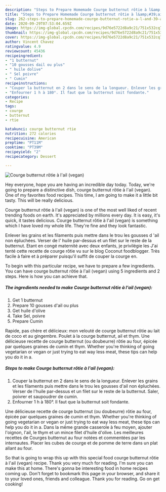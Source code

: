 ```yaml
---
description: "Steps to Prepare Homemade Courge butternut rôtie à l&amp;#39;ail (vegan)"
title: "Steps to Prepare Homemade Courge butternut rôtie à l&amp;#39;ail (vegan)"
slug: 262-steps-to-prepare-homemade-courge-butternut-rotie-a-l-and-39-ail-vegan
date: 2020-09-29T07:53:04.659Z
image: https://img-global.cpcdn.com/recipes/9d76e5722d8a9c21/751x532cq70/courge-butternut-rotie-a-lail-vegan-photo-principale-de-la-recette.jpg
thumbnail: https://img-global.cpcdn.com/recipes/9d76e5722d8a9c21/751x532cq70/courge-butternut-rotie-a-lail-vegan-photo-principale-de-la-recette.jpg
cover: https://img-global.cpcdn.com/recipes/9d76e5722d8a9c21/751x532cq70/courge-butternut-rotie-a-lail-vegan-photo-principale-de-la-recette.jpg
author: Vincent Chavez
ratingvalue: 4.9
reviewcount: 45436
recipeingredient:
- "1 butternut"
- "10 gousses dail ou plus"
- " huile dolive"
- " Sel poivre"
- " Cumin"
recipeinstructions:
- "Couper la butternut en 2 dans le sens de la longueur. Enlever les grains et les filaments puis mettre dans le trou les gousses d&#39;ail non épluchées. Verser de l&#39;huile par-dessus et un filet sur le reste de la butternut. Saler, poivrer et saupoudrer de cumin."
- "Enfourner 1 h à 180°. Il faut que la butternut soit fondante."
categories:
- Recipe
tags:
- courge
- butternut
- rtie

katakunci: courge butternut rtie 
nutrition: 272 calories
recipecuisine: American
preptime: "PT11M"
cooktime: "PT39M"
recipeyield: "2"
recipecategory: Dessert

---
```



![Courge butternut rôtie à l&#39;ail (vegan)](https://img-global.cpcdn.com/recipes/9d76e5722d8a9c21/751x532cq70/courge-butternut-rotie-a-lail-vegan-photo-principale-de-la-recette.jpg)

Hey everyone, hope you are having an incredible day today. Today, we're going to prepare a distinctive dish, courge butternut rôtie à l&#39;ail (vegan). One of my favorites food recipes. This time, I am going to make it a little bit tasty. This will be really delicious.

Courge butternut rôtie à l&#39;ail (vegan) is one of the most well liked of recent trending foods on earth. It's appreciated by millions every day. It is easy, it's quick, it tastes delicious. Courge butternut rôtie à l&#39;ail (vegan) is something which I have loved my whole life. They're fine and they look fantastic.

Enlever les grains et les filaments puis mettre dans le trou les gousses d &#39;ail non épluchées. Verser de l&#39; huile par-dessus et un filet sur le reste de la butternut. Etant en congé maternité avec deux enfants, je privilégie les J&#39;ai tenté cette recette de courge rôtie vu sur le blog Coconut foodblogger. Très facile à faire et à préparer puisqu&#39;il suffit de couper la courge en.


To begin with this particular recipe, we have to prepare a few ingredients. You can have courge butternut rôtie à l&#39;ail (vegan) using 5 ingredients and 2 steps. Here is how you can achieve that.

<!--inarticleads1-->

##### The ingredients needed to make Courge butternut rôtie à l&#39;ail (vegan):

1. Get 1 butternut
1. Prepare 10 gousses d&#39;ail ou plus
1. Get  huile d&#39;olive
1. Take  Sel, poivre
1. Prepare  Cumin


Rapide, pas chère et délicieux: mon velouté de courge butternut rôtie au lait de coco et au gingembre. Poulet à la courge butternut, ail et thym. Une délicieuse recette de courge butternut (ou doubeurre) rôtie au four, épicée par quelques graines de cumin et thym. Whether you&#39;re thinking of going vegetarian or vegan or just trying to eat way less meat, these tips can help you do it in a. 

<!--inarticleads2-->

##### Steps to make Courge butternut rôtie à l&#39;ail (vegan):

1. Couper la butternut en 2 dans le sens de la longueur. Enlever les grains et les filaments puis mettre dans le trou les gousses d&#39;ail non épluchées. Verser de l&#39;huile par-dessus et un filet sur le reste de la butternut. Saler, poivrer et saupoudrer de cumin.
1. Enfourner 1 h à 180°. Il faut que la butternut soit fondante.


Une délicieuse recette de courge butternut (ou doubeurre) rôtie au four, épicée par quelques graines de cumin et thym. Whether you&#39;re thinking of going vegetarian or vegan or just trying to eat way less meat, these tips can help you do it in a. Dans la même grande casserole à feu moyen, ajouter l&#39;oignon, l&#39;ail, le thym et un mince filet d&#39;huile d&#39;olive. Les meilleures recettes de Courges butternut au four notées et commentées par les internautes. Placer les cubes de courge et de pomme de terre dans un plat allant au four. 

So that is going to wrap this up with this special food courge butternut rôtie à l&#39;ail (vegan) recipe. Thank you very much for reading. I'm sure you can make this at home. There's gonna be interesting food in home recipes coming up. Don't forget to bookmark this page in your browser, and share it to your loved ones, friends and colleague. Thank you for reading. Go on get cooking!
